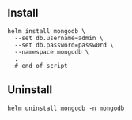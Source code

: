 ## Install

```shell
helm install mongodb \
  --set db.username=admin \
  --set db.password=passw0rd \
  --namespace mongodb \
  .
  # end of script
```

## Uninstall

```shell
helm uninstall mongodb -n mongodb
```
